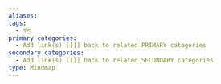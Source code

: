 ```yaml
---
aliases: 
tags:
  - 🗺️
primary categories:
  - Add link(s) [[]] back to related PRIMARY categories
secondary categories:
  - Add link(s) [[]] back to related SECONDARY categories
type: Mindmap
---
```

